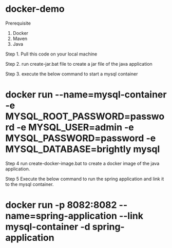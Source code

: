 # docker-demo

Prerequisite
1. Docker
2. Maven
3. Java

Step 1.
Pull this code on your local machine

Step 2.
run create-jar.bat file to create a jar file of the java application

Step 3.
execute the below command to start a mysql container

# docker run --name=mysql-container -e MYSQL_ROOT_PASSWORD=password -e MYSQL_USER=admin -e MYSQL_PASSWORD=password -e MYSQL_DATABASE=brightly mysql

Step 4
run create-docker-image.bat to create a docker image of the java application.

Step 5
Execute the below command to run the spring application and link it to the mysql container.
# docker run -p 8082:8082 --name=spring-application --link  mysql-container -d spring-application
